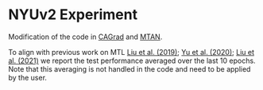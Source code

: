 # NYUv2 Experiment

Modification of the code in [CAGrad](https://github.com/Cranial-XIX/CAGrad) and [MTAN](https://github.com/lorenmt/mtan).

To align with previous work on MTL [Liu et al. (2019)](https://arxiv.org/abs/1803.10704); [Yu et al. (2020)](https://arxiv.org/abs/2001.06782); [Liu et al. (2021)](https://arxiv.org/pdf/2110.14048.pdf) we report the test performance averaged
over the last 10 epochs. Note that this averaging is not handled in the code and need to be applied by the user. 
